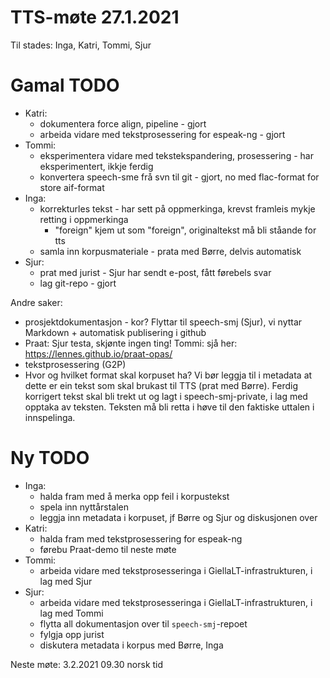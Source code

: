 # TTS-møte 27.1.2021

Til stades: Inga, Katri, Tommi, Sjur

# Gamal TODO

- Katri:
    - dokumentera force align, pipeline - gjort
    - arbeida vidare med tekstprosessering for espeak-ng - gjort
- Tommi:
    - eksperimentera vidare med tekstekspandering, prosessering - har eksperimentert, ikkje ferdig
    - konvertera speech-sme frå svn til git - gjort, no med flac-format for store aif-format
- Inga:
    - korrekturles tekst - har sett på oppmerkinga, krevst framleis mykje retting i oppmerkinga
        - "foreign" kjem ut som "foreign", originaltekst må bli ståande for tts
    - samla inn korpusmateriale - prata med Børre, delvis automatisk
- Sjur:
    - prat med jurist - Sjur har sendt e-post, fått førebels svar
    - lag git-repo - gjort

Andre saker:
- prosjektdokumentasjon - kor? Flyttar til speech-smj (Sjur), vi nyttar Markdown + automatisk publisering i github
- Praat: Sjur testa, skjønte ingen ting! Tommi: sjå her: <https://lennes.github.io/praat-opas/>
- tekstprosessering (G2P)
- Hvor og hvilket format skal korpuset ha? Vi bør leggja til i metadata at dette er ein tekst som skal brukast til TTS (prat med Børre). Ferdig korrigert tekst skal bli trekt ut og lagt i speech-smj-private, i lag med opptaka av teksten. Teksten må bli retta i høve til den faktiske uttalen i innspelinga.

# Ny TODO

- Inga:
	- halda fram med å merka opp feil i korpustekst
	- spela inn nyttårstalen
	- leggja inn metadata i korpuset, jf Børre og Sjur og diskusjonen over
- Katri:
	- halda fram med tekstprosessering for espeak-ng
	- førebu Praat-demo til neste møte
- Tommi:
	- arbeida vidare med tekstprosesseringa i GiellaLT-infrastrukturen, i lag med Sjur
- Sjur:
	- arbeida vidare med tekstprosesseringa i GiellaLT-infrastrukturen, i lag med Tommi
	- flytta all dokumentasjon over til `speech-smj`-repoet
	- fylgja opp jurist
	- diskutera metadata i korpus med Børre, Inga

Neste møte: 3.2.2021 09.30 norsk tid
